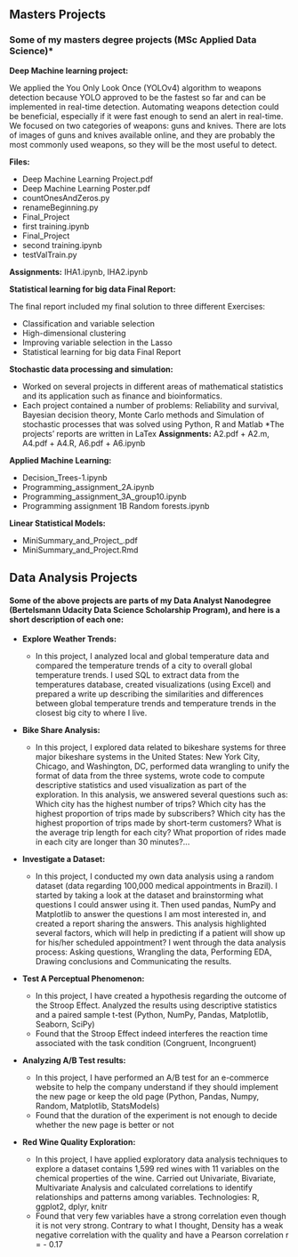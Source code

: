 
## Masters Projects
### Some of my masters degree projects (MSc Applied Data Science)*


**Deep Machine learning project:**

We applied the You Only Look Once (YOLOv4) algorithm to weapons detection because YOLO approved to be the fastest so far and can be implemented in real-time detection. Automating weapons detection could be beneficial, especially if it were fast enough to send an alert in real-time. We focused on two categories of weapons: guns and knives. There are lots of images of guns and knives available online, and they are probably the most commonly used weapons, so they will be the most useful to detect.

**Files:** 
* Deep Machine Learning Project.pdf
* Deep Machine Learning Poster.pdf
* countOnesAndZeros.py
* renameBeginning.py
* Final_Project
* first training.ipynb
* Final_Project
* second training.ipynb
* testValTrain.py

**Assignments:** IHA1.ipynb, IHA2.ipynb


**Statistical learning for big data Final Report:**

The final report included my final solution to three different Exercises:
* Classification and variable selection
* High-dimensional clustering
* Improving variable selection in the Lasso
* Statistical learning for big data Final Report



**Stochastic data processing and simulation:**
*	Worked on several projects in different areas of mathematical statistics and its application such as finance and bioinformatics.
* Each project contained a number of problems: Reliability and survival, Bayesian decision theory, Monte Carlo methods and Simulation of stochastic processes that was solved using Python, R and Matlab
*The projects’ reports are written in LaTex
**Assignments:** A2.pdf + A2.m, A4.pdf + A4.R, A6.pdf + A6.ipynb


**Applied Machine Learning:**
* Decision_Trees-1.ipynb
* Programming_assignment_2A.ipynb
* Programming_assignment_3A_group10.ipynb
* Programming assignment 1B Random forests.ipynb


**Linear Statistical Models:**
* MiniSummary_and_Project_.pdf
* MiniSummary_and_Project.Rmd



## Data Analysis Projects
#### Some of the above projects are parts of my Data Analyst Nanodegree (Bertelsmann Udacity Data Science Scholarship Program), and here is a short description of each one:

* **Explore Weather Trends:**
  - In this project, I analyzed local and global temperature data and compared the temperature trends of a city to overall global             temperature trends. I used SQL to extract data from the temperatures database, created visualizations (using Excel) and prepared a         write up describing the similarities and differences between global temperature trends and temperature trends in the closest big city     to where I live.
 
  
* **Bike Share Analysis:** 
  - In this project, I explored data related to bikeshare systems for three major bikeshare systems in the United States: New York City,       Chicago, and Washington, DC, performed data wrangling to unify the format of data from the three systems, wrote code to compute           descriptive statistics and used visualization as part of the exploration. In this analysis, we answered several questions such as:         Which city has the highest number of trips? Which city has the highest proportion of trips made by subscribers? Which city has the         highest proportion of trips made by short-term customers? What is the average trip length for each city? What proportion of rides made     in each city are longer than 30 minutes?...
 

* **Investigate a Dataset:**
  - In this project, I conducted my own data analysis using a random dataset (data regarding 100,000 medical appointments in Brazil). I       started by taking a look at the dataset and brainstorming what questions I could answer using it. Then used pandas, NumPy and             Matplotlib to answer the questions I am most interested in, and created a report sharing the answers. This analysis highlighted           several factors, which will help in predicting if a patient will show up for his/her scheduled appointment? I went through the data       analysis process: Asking questions, Wrangling the data, Performing EDA, Drawing conclusions and Communicating the results.
  
  
* **Test A Perceptual Phenomenon:**
  - In this project, I have created a hypothesis regarding the outcome of the Stroop Effect. Analyzed the results using descriptive           statistics and a paired sample t-test (Python, NumPy, Pandas, Matplotlib, Seaborn, SciPy)
  - Found that the Stroop Effect indeed interferes the reaction time associated with the task condition (Congruent, Incongruent)
  

* **Analyzing A/B Test results:**
  - In this project, I have performed an A/B test for an e-commerce website to help the company understand if they should implement the     new page or keep the old page (Python, Pandas, Numpy, Random, Matplotlib, StatsModels)
  - Found that the duration of the experiment is not enough to decide whether the new page is better or not
  
  
* **Red Wine Quality Exploration:**
  - In this project, I have applied exploratory data analysis techniques to explore a dataset contains 1,599 red wines with 11 variables     on the chemical properties of the wine. Carried out Univariate, Bivariate, Multivariate Analysis and calculated correlations to         identify relationships and patterns among variables. Technologies: R, ggplot2, dplyr, knitr
  - Found that very few variables have a strong correlation even though it is not very strong. Contrary to what I thought, Density has a     weak negative correlation with the quality and have a Pearson correlation r = - 0.17   
  



 
